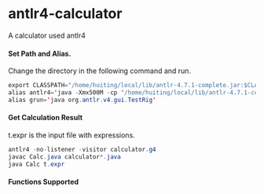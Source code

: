 # antlr4-calculator
A calculator used antlr4

#### Set Path and Alias.
Change the directory in the following command and run.
```java
export CLASSPATH="/home/huiting/local/lib/antlr-4.7.1-complete.jar:$CLASSPATH"
alias antlr4='java -Xmx500M -cp "/home/huiting/local/lib/antlr-4.7.1-complete.jar:$CLASSPATH" org.antlr.v4.Tool'
alias grun='java org.antlr.v4.gui.TestRig'
```

#### Get Calculation Result

t.expr is the input file with expressions.

```java
antlr4 -no-listener -visitor calculator.g4
javac Calc.java calculator*.java
java Calc t.expr
```
#### Functions Supported

